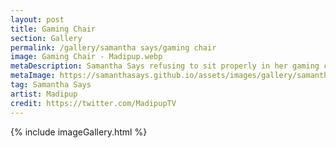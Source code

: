 ```yaml
---
layout: post
title: Gaming Chair
section: Gallery
permalink: /gallery/samantha says/gaming chair
image: Gaming Chair - Madipup.webp
metaDescription: Samantha Says refusing to sit properly in her gaming chair. Commissioned from Madipup.
metaImage: https://samanthasays.github.io/assets/images/gallery/samantha says/Gaming Chair - Madipup.webp
tag: Samantha Says
artist: Madipup
credit: https://twitter.com/MadipupTV
---
```

{% include imageGallery.html %}